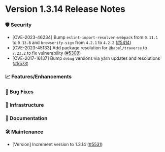 # Version 1.3.14 Release Notes

### 🛡 Security

- [CVE-2023-46234] Bump `eslint-import-resolver-webpack` from `0.11.1` to `0.13.8` and `browserify-sign` from `4.2.1` to `4.2.2` ([#5414](https://github.com/opensearch-project/OpenSearch-Dashboards/pull/5414/))
- [CVE-2023-45133] Add package resolution for `@babel/traverse` to `7.23.2` to fix vulnerability ([#5309](https://github.com/opensearch-project/OpenSearch-Dashboards/pull/5309))
- [CVE-2017-16137] Bump `debug` versions via yarn updates and resolutions ([#5573](https://github.com/opensearch-project/OpenSearch-Dashboards/pull/5573))

### 📈 Features/Enhancements

### 🐛 Bug Fixes

### 🚞 Infrastructure

### 📝 Documentation

### 🛠 Maintenance

- [Version] Increment version to 1.3.14 ([#5531](https://github.com/opensearch-project/OpenSearch-Dashboards/pull/5531))
